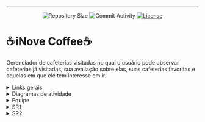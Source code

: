 <hr>
<p align="center">
  <img
    src="https://img.shields.io/github/repo-size/LucasSukar/Projeto2.0-G9?style=flat"
    alt="Repository Size"
  />
  <img
    src="https://img.shields.io/github/commit-activity/t/LucasSukar/Projeto2.0-G9?style=flat&logo=github"
    alt="Commit Activity"
  />
  <a href="LICENSE.md"
    ><img
      src="https://img.shields.io/github/license/LucasSukar/Projeto2.0-G9"
      alt="License"
  /></a>
</p>

# ☕iNove Coffee☕

  Gerenciador de cafeterias visitadas no qual o usuário pode observar cafeterias já visitadas, sua avaliação sobre elas, suas cafeterias favoritas e aquelas em que ele tem interesse em ir.


<details>

<summary>Links gerais</summary>

## 🔗Links gerais🔗

   - Deploy: [inovecoffee.azurewebsites.net](https://inovecoffee.azurewebsites.net/)

   - Jira: https://g9cafe.atlassian.net/jira/software/projects/PJT/boards/1  

   - Google Sites: https://sites.google.com/cesar.school/projetos-2-grupo-nove/in%C3%ADcio

   - Relatório de Programação em Par : https://docs.google.com/document/d/1tT1aOI1bNuQX62PqV5vBoj1Zjg1ET494rFGXAGmbASU/edit?amp;usp=embed_facebook

</details>

<details>

<summary>Diagramas de atividade</summary>

## Usuário comum

![Imagem do WhatsApp de 2024-06-08 à(s) 18 31 48_c825f1de](https://github.com/LucasSukar/Projeto2.0-G9/assets/142420463/283c2c8b-3546-479e-9b40-8d0bb451bc3a)

## Dono de cafeteria

![Imagem do WhatsApp de 2024-06-08 à(s) 18 31 00_589800df](https://github.com/LucasSukar/Projeto2.0-G9/assets/142420463/5641d3dd-852b-4e44-9ff5-15a9a6601bf6)

</details>

<details>

<summary>Equipe</summary>

## 👤Equipe👤

  - André Castro - alcms@cesar.school 📩
   
  - Caio Lima - clb@cesar.school 📩

  - Diego Vougan - dvss@cesar.school 📩
   
  - Felipe Caminha - fcc3@cesar.school 📩

  - José Braz - jbon@cesar.school 📩
   
  - Lucas Sukar - lfsw@cesar.school 📩

  - Luiz Felipe Pessoa - lfpa@cesar.school 📩

  - Luiza Nogueira - lnn@cesar.school 📩

  - Lunna Rayna - lrccov@cesar.school 📩

  - Marina Machado - mmaf@cesar.school 📩

  - Miguel Becker - mcb4@cesar.school 📩

  - Rodrigo Torres - rtmr@cesar.school 📩

</details>

<details>

<summary>SR1</summary>
## SR 1️⃣

  - Link Screencast prototipo lo-fi: https://youtu.be/SuXOQSHHxKM?si=R35TclnKRMp-wZq1

  - Link Screencast Aplicação Web: https://youtu.be/R5HmjUs3CyE?si=oUZa4673nMmMVvT1

  - Protótipo de Baixa (Marvel): https://marvelapp.com/1ahc809e 

![Imagem do WhatsApp de 2024-04-25 à(s) 07 51 03_674332df](https://github.com/LucasSukar/Projeto2.0-G9/assets/142420463/d9ef0948-038e-4318-ad0d-d84936a38b11)

</details>

<details>

<summary>SR2</summary>
## SR 2️⃣

</details>
